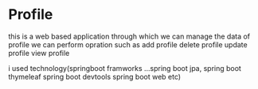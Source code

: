 # Profile
this is a web based application through which we can manage the data of profile 
we can perform opration such as 
add profile
delete profile 
update profile
view profile


i used technology(springboot framworks ...spring boot jpa, spring boot thymeleaf spring boot devtools spring boot web etc)

